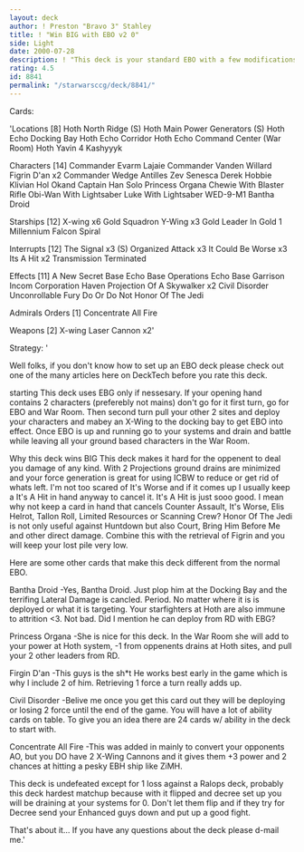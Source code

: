 ```yaml
---
layout: deck
author: ! Preston "Bravo 3" Stahley
title: ! "Win BIG with EBO v2 0"
side: Light
date: 2000-07-28
description: ! "This deck is your standard EBO with a few modifications to help you win BIG."
rating: 4.5
id: 8841
permalink: "/starwarsccg/deck/8841/"
---
```

Cards: 

'Locations [8]
Hoth North Ridge (S)
Hoth Main Power Generators (S)
Hoth Echo Docking Bay
Hoth Echo Corridor
Hoth Echo Command Center (War Room)
Hoth
Yavin 4
Kashyyyk

Characters [14]
Commander Evarm Lajaie
Commander Vanden Willard
Figrin D'an x2
Commander Wedge Antilles
Zev Senesca
Derek Hobbie Klivian
Hol Okand
Captain Han Solo
Princess Organa
Chewie With Blaster Rifle
Obi-Wan With Lightsaber
Luke With Lightsaber
WED-9-M1 Bantha Droid

Starships [12]
X-wing x6
Gold Squadron Y-Wing x3
Gold Leader In Gold 1
Millennium Falcon
Spiral

Interrupts [12]
The Signal x3 (S)
Organized Attack x3
It Could Be Worse x3
Its A Hit x2
Transmission Terminated

Effects [11]
A New Secret Base
Echo Base Operations
Echo Base Garrison
Incom Corporation
Haven
Projection Of A Skywalker x2
Civil Disorder
Unconrollable Fury
Do Or Do Not
Honor Of The Jedi

Admirals Orders [1]
Concentrate All Fire

Weapons [2]
X-wing Laser Cannon x2'

Strategy: '

Well folks, if you don't know how to set up an EBO deck please check out one of the many articles here on DeckTech before you rate this deck.

starting
This deck uses EBG only if nessesary.  If your opening hand contains 2 characters (preferebly not mains) don't go for it first turn, go for EBO and War Room.	Then second turn pull your other 2 sites and deploy your characters and mabey an X-Wing to the docking bay to get EBO into effect.  Once EBO is up and running go to your systems and drain and battle while leaving all your ground based characters in the War Room.

Why this deck wins BIG
This deck makes it hard for the oppenent to deal you damage of any kind.  With 2 Projections ground drains are minimized and your force generation is great for using ICBW to reduce or get rid of whats left.	I'm not too scared of It's Worse and if it comes up I usually keep a It's A Hit in hand anyway to cancel it.  It's A Hit is just sooo good.  I mean why not keep a card in hand that cancels Counter Assault, It's Worse, Elis Helrot, Tallon Roll, Limited Resources or Scanning Crew?  Honor Of The Jedi is not only useful against Huntdown but also Court, Bring Him Before Me and other direct damage.  Combine this with the retrieval of Figrin and you will keep your lost pile very low.

Here are some other cards that make this deck different from the normal EBO.

Bantha Droid
-Yes, Bantha Droid.  Just plop him at the Docking Bay and the terrifing Lateral Damage is cancled.  Period.  No matter where it is is deployed or what it is targeting.  Your starfighters at Hoth are also immune to attrition <3.	Not bad.  Did I mention he can deploy from RD with EBG?

Princess Organa
-She is nice for this deck.  In the War Room she will add to your power at Hoth system, -1 from oppenents drains at Hoth sites, and pull your 2 other leaders from RD.

Firgin D'an
-This guys is the sh*t  He works best early in the game which is why I include 2 of him.  Retrieving 1 force a turn really adds up.

Civil Disorder
-Belive me once you get this card out they will be deploying or losing 2 force until the end of the game.  You will have a lot of ability cards on table.  To give you an idea there are 24 cards w/ ability in the deck to start with.

Concentrate All Fire
-This was added in mainly to convert your opponents AO, but you DO have 2 X-Wing Cannons and it gives them +3 power and 2 chances at hitting a pesky EBH ship like ZiMH.

This deck is undefeated except for 1 loss against a Ralops deck, probably this deck hardest matchup because with it flipped and decree set up you will be draining at your systems for 0.  Don't let them flip and if they try for Decree send your Enhanced guys down and put up a good fight.

That's about it...
If you have any questions about the deck please d-mail me.'
